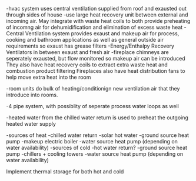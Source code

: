 -hvac system uses central ventilation supplied from roof and exausted out through sides of house
-use large heat recovery unit between external and incoming air. May integrate with waste heat
coils to both provide preheating of incomng air for dehumidification and elimination of excess
waste heat
-Central Ventilation system provides exaust and makeup air for process, cooking and bathroom 
applications as well as general outside air requirements so exaust has grease filters
-Energy/Enthalpy Recovery Ventilators in between exaust and fresh air
-fireplace chimneys are seperately exausted, but flow monitored so makeup air can be introduced
They also have heat recovery coils to extract extra waste heat and combustion product filtering
Fireplaces also have heat distribution fans to help move extra heat into the room

-room units do bulk of heating/conditionign new ventilation air that they introduce into rooms.

-4 pipe system, with possiblity of seperate process water loops as well

-heated water from the chilled water return is used to preheat the outgoing heated water supply


-sources of heat
    -chilled water return
    -solar hot water
    -ground source heat pump
    -makeup electric boiler
    -water source heat pump (depending on water availability)
-sources of cold
    -hot water return?
    -ground source heat pump
    -chillers + cooling towers
    -water source heat pump (depending on water availability)


Implement thermal storage for both hot and cold 


